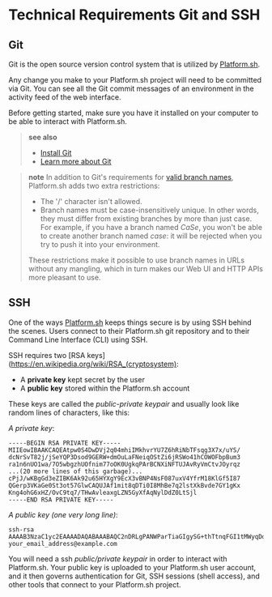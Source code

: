 # Technical Requirements Git and SSH

## Git

Git is the open source version control system that is utilized by
[Platform.sh](https://platform.sh/).

Any change you make to your Platform.sh project will 
need to be committed via Git. You can see all the Git commit messages of an
environment in the activity feed of the web interface.

Before getting started, make sure you have it installed on your computer
to be able to interact with Platform.sh.

> **see also**
>
> * [Install Git](https://help.github.com/articles/set-up-git)
> * [Learn more about Git](http://git-scm.com/)

> **note**
> In addition to Git's requirements for [valid branch
> names](https://www.kernel.org/pub/software/scm/git/docs/git-check-ref-format.html),
> Platform.sh adds two extra restrictions:
> * The '/' character isn't allowed.
> * Branch names must be case-insensitively unique. In other words, they must
>   differ from existing branches by more than just case. For example, if you
>   have a branch named _CaSe_, you won't be able to create another branch
>   named _case_: it will be rejected when you try to push it into your
>   environment.
>
> These restrictions make it possible to use branch names in URLs without any
> mangling, which in turn makes our Web UI and HTTP APIs more pleasant to use.


## SSH

One of the ways [Platform.sh](https://platform.sh/) keeps things secure
is by using SSH behind the scenes. Users connect to their Platform.sh
git repository and to their Command Line Interface (CLI) using
SSH.

SSH requires two [RSA
keys](https://en.wikipedia.org/wiki/RSA_(cryptosystem):

* A **private key** kept secret by the user
* A **public key** stored within the Platform.sh account

These keys are called the *public-private keypair* and usually look like
random lines of characters, like this:

*A private key*:

    -----BEGIN RSA PRIVATE KEY-----
    MIIEowIBAAKCAQEAtpw0S4DwDVj2q04mhiIMkhvrYU7Z6hRiNbTFsqg3X7x/uYS/
    dcNrSvT82j/jSeYQP3Dsod9GERW+dmOuLaFNeiqOStZi6jRSWo41hCOWOFbpBum3
    ra1n6nUO1wa/7O5wbgzhUOfnim77oOK0UgkqPArBCNXiNFTUJAvRyVmCtvJOyrqz
    ...(20 more lines of this garbage)...
    cPjJ/wKBgGd3eZIBK6Ak92u65HYXgY9EcX3vBNP4NsF087uxV4YfrM18KlGf5I87
    QGerp3VKaGe0St3ot57GlwCAQUJAf1mit8qDTi0I8MhBe7q2lstXkBvde7GY1gKx
    Kng4ohG6xHZ/OvC9tq7/THwAvleaxgLZN5GyXfAqNylDdZ0LtSjl
    -----END RSA PRIVATE KEY-----

*A public key (one very long line)*:

    ssh-rsa AAAAB3NzaC1yc2EAAAADAQABAAABAQC2nDRLgPANWParTiaGIgySG+thTtnqFGI1tMWyqDdfvH+5hL91w2tK9PzaP+NJ5hA/cOyh30YRFb52Y64toU16Ko5K1mLqNFJajjWEI5Y4VukG6betrWfqdQ7XBr/s7nBuDOFQ5+eKbvug4rRSCSo8CsEI1eI0VNQkC9HJWYK28k7KurMdTN7X/Z/4vknM4/Rm2bnMk2idoORQgomeZS1p3GkG8dQs/c0j/b4H7azxnqdcCaR4ahbytX3d49BN0WwE84C+ItsnkCt1g5tVADPrab+Ywsm/FTnGY3cJKKdOAHt7Ls5lfpyyug2hNAFeiZF0MoCekjDZ2GH2xdFc7AX/ your_email_address@example.com

You will need a ssh *public/private keypair* in order to interact with
Platform.sh. 
Your public key is uploaded to your Platform.sh user 
account, and it then governs authentication for Git, SSH sessions (shell access), 
and other tools that connect to your Platform.sh project.
